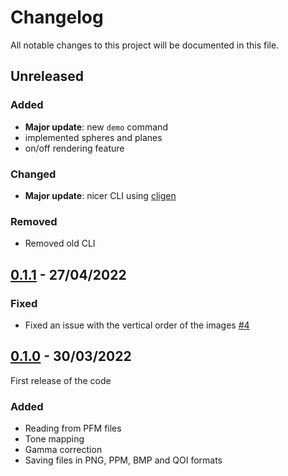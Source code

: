 # Changelog
All notable changes to this project will be documented in this file.

## Unreleased

### Added
- **Major update**: new `demo` command
- implemented spheres and planes
- on/off rendering feature

### Changed 
- **Major update**: nicer CLI using [cligen](https://github.com/c-blake/cligen)

### Removed
- Removed old CLI

## [0.1.1] - 27/04/2022

### Fixed
-   Fixed an issue with the vertical order of the images [#4](https://github.com/ottyanna/traynim/pull/4)

## [0.1.0] - 30/03/2022
First release of the code

### Added
- Reading from PFM files
- Tone mapping
- Gamma correction
- Saving files in PNG, PPM, BMP and QOI formats

[0.1.0]: https://github.com/ottyanna/traynim/releases/tag/v0.1.0
[0.1.1]: https://github.com/ottyanna/traynim/releases/tag/v0.1.1